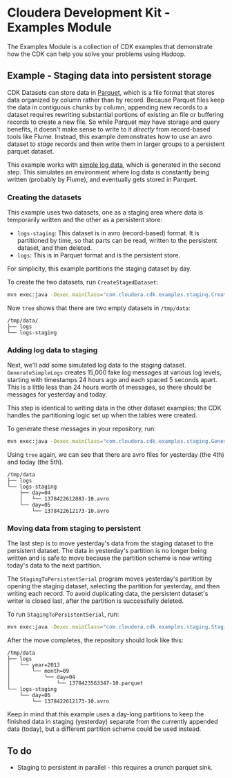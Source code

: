 # Cloudera Development Kit - Examples Module

The Examples Module is a collection of CDK examples that demonstrate how the
CDK can help you solve your problems using Hadoop.

## Example - Staging data into persistent storage

CDK Datasets can store data in [Parquet][par], which is a file format that
stores data organized by column rather than by record. Because Parquet files
keep the data in contiguous chunks by column, appending new records to a
dataset requires rewriting substantial portions of existing an file or
buffering records to create a new file. So while Parquet may have storage and
query benefits, it doesn't make sense to write to it _directly_ from
record-based tools like Flume. Instead, this example demonstrates how to use an
avro dataset to _stage_ records and then write them in larger groups to a
persistent parquet dataset.

This example works with [simple log data][schema], which is generated in the
second step. This simulates an environment where log data is constantly being
written (probably by Flume), and eventually gets stored in Parquet.

[par]: http://parquet.io/
[schema]: https://github.com/cloudera/cdk-examples/blob/staging-example/dataset-staging/src/main/resources/simple-log.avsc

### Creating the datasets

This example uses two datasets, one as a staging area where data is temporarily
written and the other as a persistent store:

* `logs-staging`: This dataset is in avro (record-based) format. It is
  partitioned by time, so that parts can be read, written to the persistent
  dataset, and then deleted.
* `logs`: This is in Parquet format and is the persistent store.

For simplicity, this example partitions the staging dataset by day.

To create the two datasets, run `CreateStagedDataset`:
```bash
mvn exec:java -Dexec.mainClass="com.cloudera.cdk.examples.staging.CreateStagedDataset"
```

Now `tree` shows that there are two empty datasets in `/tmp/data`:
```
/tmp/data/
├── logs
└── logs-staging
```

### Adding log data to staging

Next, we'll add some simulated log data to the staging dataset.
`GenerateSimpleLogs` creates 15,000 fake log messages at various log levels,
starting with timestamps 24 hours ago and each spaced 5 seconds apart. This is
a little less than 24 hours worth of messages, so there should be messages for
yesterday and today.

This step is identical to writing data in the other dataset examples; the CDK
handles the partitioning logic set up when the tables were created.

To generate these messages in your repository, run:
```bash
mvn exec:java -Dexec.mainClass="com.cloudera.cdk.examples.staging.GenerateSimpleLogs"
```

Using `tree` again, we can see that there are avro files for yesterday (the
4th) and today (the 5th).
```
/tmp/data
├── logs
└── logs-staging
    ├── day=04
    │   └── 1378422612083-10.avro
    └── day=05
        └── 1378422612173-10.avro
```

### Moving data from staging to persistent

The last step is to move yesterday's data from the staging dataset to the
persistent dataset. The data in yesterday's partition is no longer being
written and is safe to move because the partition scheme is now writing today's
data to the next partition.

The `StagingToPersistentSerial` program moves yesterday's partition by opening
the staging dataset, selecting the partition for yesterday, and then writing
each record. To avoid duplicating data, the persistent dataset's writer is
closed last, after the partition is successfully deleted.

To run `StagingToPersistentSerial`, run:

```bash
mvn exec:java -Dexec.mainClass="com.cloudera.cdk.examples.staging.StagingToPersistentSerial"
```

After the move completes, the repository should look like this:
```
/tmp/data
├── logs
│   └── year=2013
│       └── month=09
│           └── day=04
│               └── 1378423563347-10.parquet
└── logs-staging
    └── day=05
        └── 1378422612173-10.avro
```

Keep in mind that this example uses a day-long partitions to keep the finished
data in staging (yesterday) separate from the currently appended data (today),
but a different partition scheme could be used instead.

## To do

* Staging to persistent in parallel - this requires a crunch parquet sink.
